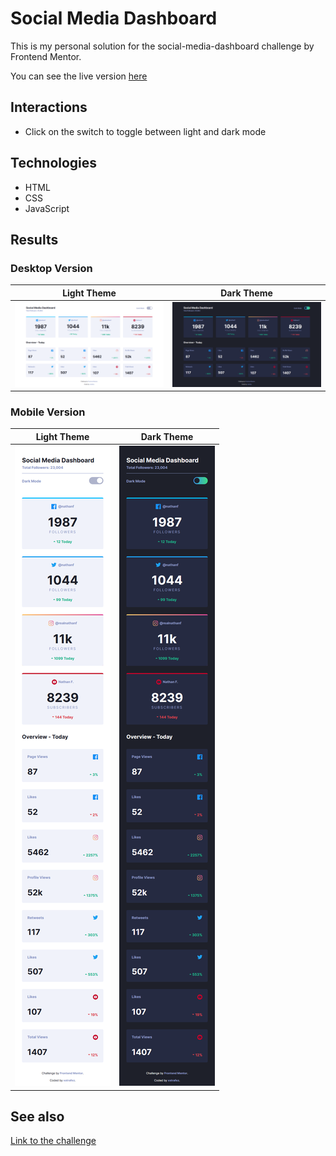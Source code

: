 # Social Media Dashboard

This is my personal solution for the social-media-dashboard challenge by Frontend Mentor.

You can see the live version [here](https://social-media-dashboard.xstrafez.now.sh/ 'social-media-dashboard')

## Interactions

- Click on the switch to toggle between light and dark mode

## Technologies

- HTML
- CSS
- JavaScript

## Results

### Desktop Version

|                  Light Theme                  |               Dark Theme                |
| :-------------------------------------------: | :-------------------------------------: |
| ![](./images/result_desktop_layout_light.png) | ![](./images/result_desktop_layout.png) |

### Mobile Version

|                 Light Theme                  |               Dark Theme               |
| :------------------------------------------: | :------------------------------------: |
| ![](./images/result_mobile_layout_light.png) | ![](./images/result_mobile_layout.png) |

## See also

[Link to the challenge](https://www.frontendmentor.io/challenges/social-media-dashboard-with-theme-switcher-6oY8ozp_H)
